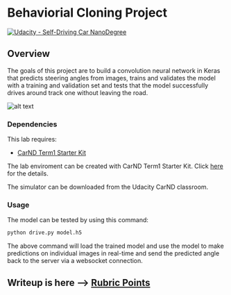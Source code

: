 # Behaviorial Cloning Project

[![Udacity - Self-Driving Car NanoDegree](https://s3.amazonaws.com/udacity-sdc/github/shield-carnd.svg)](http://www.udacity.com/drive)

Overview
---

The goals of this project are to build a convolution neural network in Keras that predicts steering angles from images, trains and validates the model with a training and validation set and tests that the model successfully drives around track one without leaving the road.

[image2]: ./examples/center.png "Center"

![alt text][image2]

### Dependencies
This lab requires:

* [CarND Term1 Starter Kit](https://github.com/udacity/CarND-Term1-Starter-Kit)

The lab enviroment can be created with CarND Term1 Starter Kit. Click [here](https://github.com/udacity/CarND-Term1-Starter-Kit/blob/master/README.md) for the details.

The simulator can be downloaded from the Udacity CarND classroom.

### Usage

The model can be tested by using this command:

```sh
python drive.py model.h5
```

The above command will load the trained model and use the model to make predictions on individual images in real-time and send the predicted angle back to the server via a websocket connection.

 ## Writeup is here --> [Rubric Points](https://github.com/prabhakarrana/Udacity-Self-Driving-Car/blob/master/CarND-Behavioral-Cloning-P3/writeup.md) 
